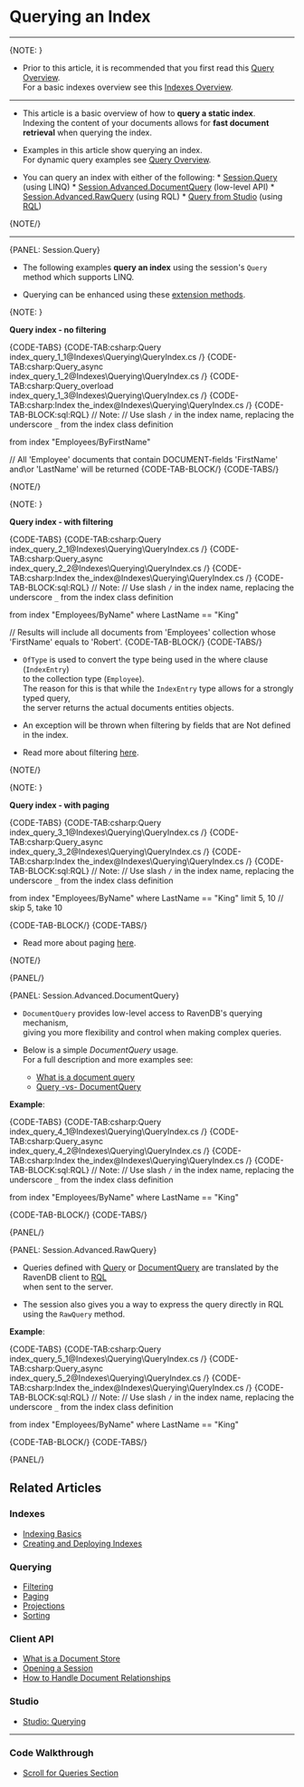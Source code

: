 # Querying an Index

---

{NOTE: }

* Prior to this article, it is recommended that you first read this [Query Overview](../../client-api/session/querying/how-to-query).  
  For a basic indexes overview see this [Indexes Overview](../../studio/database/indexes/indexes-overview).

---

* This article is a basic overview of how to __query a static index__.  
  Indexing the content of your documents allows for __fast document retrieval__ when querying the index.

* Examples in this article show querying an index.  
  For dynamic query examples see [Query Overview](../../client-api/session/querying/how-to-query).

* You can query an index with either of the following:
      * [Session.Query](../../indexes/querying/query-index#session.query) (using LINQ)
      * [Session.Advanced.DocumentQuery](../../indexes/querying/query-index#session.advanced.documentquery) (low-level API)
      * [Session.Advanced.RawQuery](../../indexes/querying/query-index#session.advanced.rawquery) (using RQL)
      * [Query from Studio](../../studio/database/queries/query-view) (using [RQL](../../client-api/session/querying/what-is-rql))

{NOTE/}

---

{PANEL: Session.Query}

* The following examples __query an index__ using the session's `Query` method which supports LINQ.  

* Querying can be enhanced using these [extension methods](../../client-api/session/querying/how-to-query#custom-methods-and-extensions-for-linq).

{NOTE: }

__Query index - no filtering__


{CODE-TABS}
{CODE-TAB:csharp:Query index_query_1_1@Indexes\Querying\QueryIndex.cs /}
{CODE-TAB:csharp:Query_async index_query_1_2@Indexes\Querying\QueryIndex.cs /}
{CODE-TAB:csharp:Query_overload index_query_1_3@Indexes\Querying\QueryIndex.cs /}
{CODE-TAB:csharp:Index the_index@Indexes\Querying\QueryIndex.cs /}
{CODE-TAB-BLOCK:sql:RQL}
// Note:
// Use slash `/` in the index name, replacing the underscore `_` from the index class definition

from index "Employees/ByFirstName"

// All 'Employee' documents that contain DOCUMENT-fields 'FirstName' and\or 'LastName' will be returned
{CODE-TAB-BLOCK/}
{CODE-TABS/}

{NOTE/}

{NOTE: }

__Query index - with filtering__

{CODE-TABS}
{CODE-TAB:csharp:Query index_query_2_1@Indexes\Querying\QueryIndex.cs /}
{CODE-TAB:csharp:Query_async index_query_2_2@Indexes\Querying\QueryIndex.cs /}
{CODE-TAB:csharp:Index the_index@Indexes\Querying\QueryIndex.cs /}
{CODE-TAB-BLOCK:sql:RQL}
// Note:
// Use slash `/` in the index name, replacing the underscore `_` from the index class definition

from index "Employees/ByName"
where LastName == "King"

// Results will include all documents from 'Employees' collection whose 'FirstName' equals to 'Robert'.
{CODE-TAB-BLOCK/}
{CODE-TABS/}

* `OfType` is used to convert the type being used in the where clause (`IndexEntry`)   
  to the collection type (`Employee`).  
  The reason for this is that while the `IndexEntry` type allows for a strongly typed query,  
  the server returns the actual documents entities objects.

* An exception will be thrown when filtering by fields that are Not defined in the index.

* Read more about filtering [here](../../indexes/querying/filtering).

{NOTE/}

{NOTE: }

__Query index - with paging__

{CODE-TABS}
{CODE-TAB:csharp:Query index_query_3_1@Indexes\Querying\QueryIndex.cs /}
{CODE-TAB:csharp:Query_async index_query_3_2@Indexes\Querying\QueryIndex.cs /}
{CODE-TAB:csharp:Index the_index@Indexes\Querying\QueryIndex.cs /}
{CODE-TAB-BLOCK:sql:RQL}
// Note:
// Use slash `/` in the index name, replacing the underscore `_` from the index class definition

from index "Employees/ByName"
where LastName == "King"
limit 5, 10 // skip 5, take 10

{CODE-TAB-BLOCK/}
{CODE-TABS/}

* Read more about paging [here](../../indexes/querying/paging).

{NOTE/}

[//]: # ()
[//]: # (---)
[//]: # ()
[//]: # (__Syntax__:)
[//]: # ()
[//]: # (* The syntax below is the relevant overload for querying an index.)
[//]: # (* Method overload that does Not specify which index to use &#40;dynamic query&#41; is listed in [query overview]&#40;../../../todo..&#41;.)
[//]: # ()
[//]: # ({CODE syntax@Indexes\Querying\QueryIndex.cs /})
[//]: # ()
[//]: # (| Parameter | Type | Description |)
[//]: # (| - | - | - |)
[//]: # (| __T__ | object | <ul><li>The type of entity that represents the collection to query</li></ul> |)
[//]: # (| __collectionName__ | string | <ul><li>Name of a collection to query</li><li>No need to provide this param when specifying `T`</li><li>Specify the collection name when querying a collection that is created<br> on the fly, i.e. when querying [Artifical Documents]&#40;../../../studio/database/indexes/create-map-reduce-index#saving-map-reduce-results-in-a-collection-&#40;artificial-documents&#41;&#41;</li></ul> |)
[//]: # ()
[//]: # (| Return Value | |)
[//]: # (| - | - |)
[//]: # (| `IRavenQueryable` | Instance implementing `IRavenQueryable` interface exposing additional query methods and [extensions]&#40;../../../client-api/session/querying/how-to-query#custom-methods-and-extensions-for-linq&#41; |)
[//]: # ()
[//]: # (// add link to conventions...)
[//]: # (In this example, the index name is `Employees_ByFirstName` if written for LINQ or `Employees/ByFirstName` if written for RQL.)
[//]: # ([naming convention]&#40;../../indexes/creating-and-deploying#naming-convention&#41;)

{PANEL/}

{PANEL: Session.Advanced.DocumentQuery}

* `DocumentQuery` provides low-level access to RavenDB's querying mechanism,  
  giving you more flexibility and control when making complex queries.

* Below is a simple _DocumentQuery_ usage.  
  For a full description and more examples see:
    * [What is a document query](../../client-api/session/querying/document-query/what-is-document-query)
    * [Query -vs- DocumentQuery](../../client-api/session/querying/document-query/query-vs-document-query)

__Example__:

{CODE-TABS}
{CODE-TAB:csharp:Query index_query_4_1@Indexes\Querying\QueryIndex.cs /}
{CODE-TAB:csharp:Query_async index_query_4_2@Indexes\Querying\QueryIndex.cs /}
{CODE-TAB:csharp:Index the_index@Indexes\Querying\QueryIndex.cs /}
{CODE-TAB-BLOCK:sql:RQL}
// Note:
// Use slash `/` in the index name, replacing the underscore `_` from the index class definition

from index "Employees/ByName"
where LastName == "King"

{CODE-TAB-BLOCK/}
{CODE-TABS/}

{PANEL/}

{PANEL: Session.Advanced.RawQuery}

* Queries defined with [Query](../../indexes/querying/query-index#session.query) or [DocumentQuery](../../indexes/querying/query-index#session.advanced.documentquery) are translated by the RavenDB client to [RQL](../../client-api/session/querying/what-is-rql)  
  when sent to the server.

* The session also gives you a way to express the query directly in RQL using the `RawQuery` method.

__Example__:

{CODE-TABS}
{CODE-TAB:csharp:Query index_query_5_1@Indexes\Querying\QueryIndex.cs /}
{CODE-TAB:csharp:Query_async index_query_5_2@Indexes\Querying\QueryIndex.cs /}
{CODE-TAB:csharp:Index the_index@Indexes\Querying\QueryIndex.cs /}
{CODE-TAB-BLOCK:sql:RQL}
// Note:
// Use slash `/` in the index name, replacing the underscore `_` from the index class definition

from index "Employees/ByName"
where LastName == "King"

{CODE-TAB-BLOCK/}
{CODE-TABS/}

{PANEL/}

## Related Articles

### Indexes

- [Indexing Basics](../../indexes/indexing-basics)
- [Creating and Deploying Indexes](../../indexes/creating-and-deploying)

### Querying

- [Filtering](../../indexes/querying/filtering)
- [Paging](../../indexes/querying/paging)
- [Projections](../../indexes/querying/projections)
- [Sorting](../../indexes/querying/sorting)

### Client API

- [What is a Document Store](../../client-api/what-is-a-document-store)
- [Opening a Session](../../client-api/session/opening-a-session)
- [How to Handle Document Relationships](../../client-api/how-to/handle-document-relationships)

### Studio

- [Studio: Querying](../../studio/database/queries/query-view)

---

### Code Walkthrough

- [Scroll for Queries Section](https://demo.ravendb.net/)
